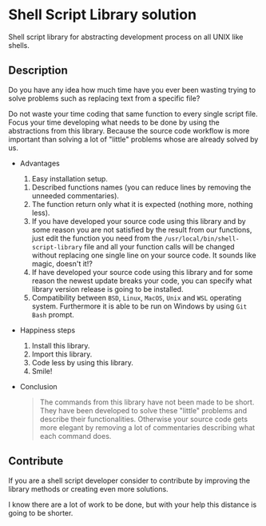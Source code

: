 # Shell Script Library solution

Shell script library for abstracting development process on all UNIX like shells.

## Description

Do you have any idea how much time have you ever been wasting trying to solve problems such as replacing text from a specific file?

Do not waste your time coding that same function to every single script file. Focus your time developing what needs to be done by using the abstractions from this library. Because the source code workflow is more important than solving a lot of "little" problems whose are already solved by us.

<!--
- Requirements
    1. AWK.
    1. Echo.
    1. GNU coreutils.
    1. Sed.
    1. 
    1. 
    1. 
-->

- Advantages
    1. Easy installation setup.
    <!--1. All functions in one single file.-->
    1. Described functions names (you can reduce lines by removing the unneeded commentaries).
    1. The function return only what it is expected (nothing more, nothing less).
    1. If you have developed your source code using this library and by some reason you are not satisfied by the result from our functions, just edit the function you need from the `/usr/local/bin/shell-script-library` file and all your function calls will be changed without replacing one single line on your source code. It sounds like magic, doesn't it!?
    1. If have developed your source code using this library and for some reason the newest update breaks your code, you can specify what library version release is going to be installed.
    1. Compatibility between `BSD`, `Linux`, `MacOS`, `Unix` and `WSL` operating system. Furthermore it is able to be run on Windows by using `Git Bash` prompt.

- Happiness steps
    1. Install this library.
    1. Import this library.
    1. Code less by using this library.
    1. Smile!

- Conclusion
    > The commands from this library have not been made to be short. They have been developed to solve these "little" problems and describe their functionalities. Otherwise your source code gets more elegant by removing a lot of commentaries describing what each command does.

<!-- 
## Installation setup

- Stable version
    > $ `curl -L -O RELEASE`

- Current version
    > $ `curl -sSL https://raw.githubusercontent.com/henrikbeck95/shell_script_library/main/src/compiler.sh`
-->

## Contribute

If you are a shell script developer consider to contribute by improving the library methods or creating even more solutions.

I know there are a lot of work to be done, but with your help this distance is going to be shorter.